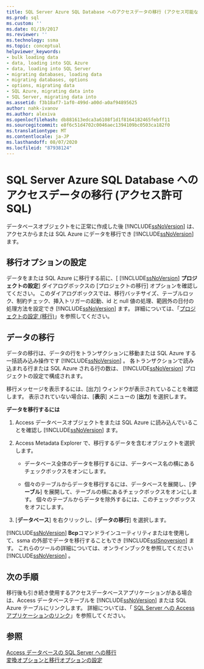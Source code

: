 ```yaml
---
title: SQL Server Azure SQL Database へのアクセスデータの移行 (アクセス可能な SQL) |Microsoft Docs
ms.prod: sql
ms.custom: ''
ms.date: 01/19/2017
ms.reviewer: ''
ms.technology: ssma
ms.topic: conceptual
helpviewer_keywords:
- bulk loading data
- data, loading into SQL Azure
- data, loading into SQL Server
- migrating databases, loading data
- migrating databases, options
- options, migrating data
- SQL Azure, migrating data into
- SQL Server, migrating data into
ms.assetid: f3b18af7-1af0-499d-a00d-a0af94895625
author: nahk-ivanov
ms.author: alexiva
ms.openlocfilehash: db881613edca3a6108f1d1f8164182465febff11
ms.sourcegitcommit: e8f6c51d4702c0046aec1394109bc0503ca182f0
ms.translationtype: MT
ms.contentlocale: ja-JP
ms.lasthandoff: 08/07/2020
ms.locfileid: "87938124"
---
```

# <a name="migrating-access-data-into-sql-server---azure-sql-database-accesstosql"></a>SQL Server Azure SQL Database へのアクセスデータの移行 (アクセス許可 SQL)
データベースオブジェクトをに正常に作成した後 [!INCLUDE[ssNoVersion](../../includes/ssnoversion-md.md)] は、アクセスからまたは SQL Azure にデータを移行でき [!INCLUDE[ssNoVersion](../../includes/ssnoversion-md.md)] ます。  
  
## <a name="setting-migration-options"></a>移行オプションの設定  
データをまたは SQL Azure に移行する前に、[ [!INCLUDE[ssNoVersion](../../includes/ssnoversion-md.md)] **プロジェクトの設定**] ダイアログボックスの [プロジェクトの移行] オプションを確認してください。 このダイアログボックスでは、移行バッチサイズ、テーブルロック、制約チェック、挿入トリガーの起動、id と null 値の処理、範囲外の日付の処理方法を設定でき [!INCLUDE[ssNoVersion](../../includes/ssnoversion-md.md)] ます。 詳細については、「[プロジェクトの設定 (移行)](https://msdn.microsoft.com/4caebc9c-8680-4b99-a8fa-89c43161c95d)」を参照してください。  
  
## <a name="migrating-data"></a>データの移行  
データの移行は、データの行をトランザクションに移動または SQL Azure する一括読み込み操作です [!INCLUDE[ssNoVersion](../../includes/ssnoversion-md.md)] 。 各トランザクションで読み込まれる行または SQL Azure される行の数は、 [!INCLUDE[ssNoVersion](../../includes/ssnoversion-md.md)] プロジェクトの設定で構成されます。  
  
移行メッセージを表示するには、[出力] ウィンドウが表示されていることを確認します。 表示されていない場合は、[**表示**] メニューの [**出力**] を選択します。  
  
**データを移行するには**  
  
1.  Access データベースオブジェクトをまたは SQL Azure に読み込んでいることを確認し [!INCLUDE[ssNoVersion](../../includes/ssnoversion-md.md)] ます。  
  
2.  Access Metadata Explorer で、移行するデータを含むオブジェクトを選択します。  
  
    -   データベース全体のデータを移行するには、データベース名の横にあるチェックボックスをオンにします。  
  
    -   個々のテーブルからデータを移行するには、データベースを展開し、[**テーブル**] を展開して、テーブルの横にあるチェックボックスをオンにします。 個々のテーブルからデータを除外するには、このチェックボックスをオフにします。  
  
3.  [**データベース**] を右クリックし、[**データの移行**] を選択します。  
  
[!INCLUDE[ssNoVersion](../../includes/ssnoversion-md.md)] **Bcp**コマンドラインユーティリティまたはを使用して、ssma の外部でデータを移行することもでき [!INCLUDE[ssISnoversion](../../includes/ssisnoversion-md.md)] ます。 これらのツールの詳細については、オンラインブックを参照してください [!INCLUDE[ssNoVersion](../../includes/ssnoversion-md.md)] 。  
  
## <a name="next-step"></a>次の手順  
移行後も引き続き使用するアクセスデータベースアプリケーションがある場合は、Access データベーステーブルを [!INCLUDE[ssNoVersion](../../includes/ssnoversion-md.md)] または SQL Azure テーブルにリンクします。 詳細については、「 [SQL Server への Access アプリケーションのリンク](linking-access-applications-to-sql-server-azure-sql-db-accesstosql.md)」を参照してください。  
  
## <a name="see-also"></a>参照  
[Access データベースの SQL Server への移行](migrating-access-databases-to-sql-server-azure-sql-db-accesstosql.md)  
[変換オプションと移行オプションの設定](setting-conversion-and-migration-options-accesstosql.md)  
  

